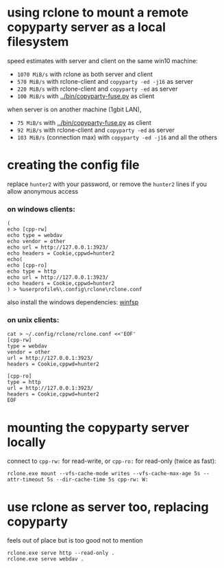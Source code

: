 # using rclone to mount a remote copyparty server as a local filesystem

speed estimates with server and client on the same win10 machine:
* `1070 MiB/s` with rclone as both server and client
* `570 MiB/s` with rclone-client and `copyparty -ed -j16` as server
* `220 MiB/s` with rclone-client and `copyparty -ed` as server
* `100 MiB/s` with [../bin/copyparty-fuse.py](../bin/copyparty-fuse.py) as client

when server is on another machine (1gbit LAN),
* `75 MiB/s` with [../bin/copyparty-fuse.py](../bin/copyparty-fuse.py) as client
* `92 MiB/s` with rclone-client and `copyparty -ed` as server
* `103 MiB/s` (connection max) with `copyparty -ed -j16` and all the others


# creating the config file

replace `hunter2` with your password, or remove the `hunter2` lines if you allow anonymous access


### on windows clients:
```
(
echo [cpp-rw]
echo type = webdav
echo vendor = other
echo url = http://127.0.0.1:3923/
echo headers = Cookie,cppwd=hunter2
echo(
echo [cpp-ro]
echo type = http
echo url = http://127.0.0.1:3923/
echo headers = Cookie,cppwd=hunter2
) > %userprofile%\.config\rclone\rclone.conf
```

also install the windows dependencies: [winfsp](https://github.com/billziss-gh/winfsp/releases/latest)


### on unix clients:
```
cat > ~/.config/rclone/rclone.conf <<'EOF'
[cpp-rw]
type = webdav
vendor = other
url = http://127.0.0.1:3923/
headers = Cookie,cppwd=hunter2

[cpp-ro]
type = http
url = http://127.0.0.1:3923/
headers = Cookie,cppwd=hunter2
EOF
```


# mounting the copyparty server locally

connect to `cpp-rw:` for read-write, or `cpp-ro:` for read-only (twice as fast):

```
rclone.exe mount --vfs-cache-mode writes --vfs-cache-max-age 5s --attr-timeout 5s --dir-cache-time 5s cpp-rw: W:
```


# use rclone as server too, replacing copyparty

feels out of place but is too good not to mention

```
rclone.exe serve http --read-only .
rclone.exe serve webdav .
```
